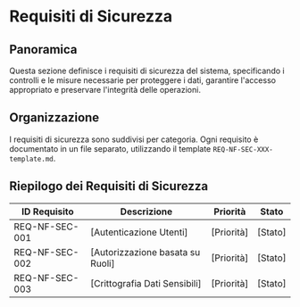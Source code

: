 # Requisiti di Sicurezza

## Panoramica

Questa sezione definisce i requisiti di sicurezza del sistema, specificando i controlli e le misure necessarie per proteggere i dati, garantire l'accesso appropriato e preservare l'integrità delle operazioni.

## Organizzazione

I requisiti di sicurezza sono suddivisi per categoria. Ogni requisito è documentato in un file separato, utilizzando il template `REQ-NF-SEC-XXX-template.md`.

## Riepilogo dei Requisiti di Sicurezza

| ID Requisito | Descrizione | Priorità | Stato |
|--------------|-------------|----------|-------|
| REQ-NF-SEC-001 | [Autenticazione Utenti] | [Priorità] | [Stato] |
| REQ-NF-SEC-002 | [Autorizzazione basata su Ruoli] | [Priorità] | [Stato] |
| REQ-NF-SEC-003 | [Crittografia Dati Sensibili] | [Priorità] | [Stato] |
